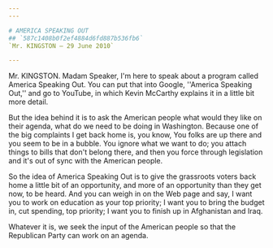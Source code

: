 ```yaml
---
---

# AMERICA SPEAKING OUT
## `587c1408b0f2ef4884d6fd887b536fb6`
`Mr. KINGSTON — 29 June 2010`

---
```



Mr. KINGSTON. Madam Speaker, I'm here to speak about a program called 
America Speaking Out. You can put that into Google, ''America Speaking 
Out,'' and go to YouTube, in which Kevin McCarthy explains it in a 
little bit more detail.

But the idea behind it is to ask the American people what would they 
like on their agenda, what do we need to be doing in Washington. 
Because one of the big complaints I get back home is, you know, You 
folks are up there and you seem to be in a bubble. You ignore what we 
want to do; you attach things to bills that don't belong there, and 
then you force through legislation and it's out of sync with the 
American people.

So the idea of America Speaking Out is to give the grassroots voters 
back home a little bit of an opportunity, and more of an opportunity 
than they get now, to be heard. And you can weigh in on the Web page 
and say, I want you to work on education as your top priority; I want 
you to bring the budget in, cut spending, top priority; I want you to 
finish up in Afghanistan and Iraq.

Whatever it is, we seek the input of the American people so that the 
Republican Party can work on an agenda.
